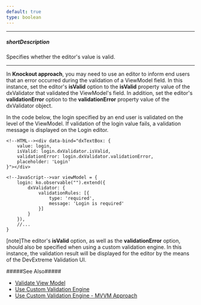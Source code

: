 ```yaml
---
default: true
type: boolean
---
```

---
##### shortDescription
Specifies whether the editor's value is valid.

---
In **Knockout approach**, you may need to use an editor to inform end users that an error occurred during the validation of a ViewModel field. In this instance, set the editor's **isValid** option to the **isValid** property value of the dxValidator that validated the ViewModel's field. In addition, set the editor's **validationError** option to the **validationError** property value of the dxValidator object.

In the code below, the login specified by an end user is validated on the level of the ViewModel. If validation of the login value fails, a validation message is displayed on the Login editor.

    <!--HTML--><div data-bind="dxTextBox: {
        value: login,
        isValid: login.dxValidator.isValid,
        validationError: login.dxValidator.validationError,
        placeholder: 'Login'
    }"></div>

<!--...-->

    <!--JavaScript-->var viewModel = {
        login: ko.observable("").extend({
            dxValidator: {
                validationRules: [{
                    type: 'required',
                    message: 'Login is required'
                }]
            }
        }),
        //...
    }
    
[note]The editor's **isValid** option, as well as the **validationError** option, should also be specified when using a custom validation engine. In this instance, the validation result will be displayed for the editor by the means of the DevExtreme Validation UI. 

#####See Also#####
- [Validate View Model](/concepts/10%20UI%20Widgets/80%20Common/25%20Validation%20-%20MVVM%20Approach/50%20Validate%20View%20Model.md '/Documentation/Guide/UI_Widgets/Common/Validation_-_MVVM_Approach/#Validate_View_Model')
- [Use Custom Validation Engine](/concepts/10%20UI%20Widgets/80%20Common/20%20Validation/70%20Use%20Custom%20Validation%20Engine.md '/Documentation/Guide/UI_Widgets/Common/Validation/#Use_Custom_Validation_Engine')
- [Use Custom Validation Engine - MVVM Approach](/concepts/10%20UI%20Widgets/80%20Common/25%20Validation%20-%20MVVM%20Approach/70%20Use%20Custom%20Validation%20Engine.md '/Documentation/Guide/UI_Widgets/Common/Validation_-_MVVM_Approach/#Use_Custom_Validation_Engine')